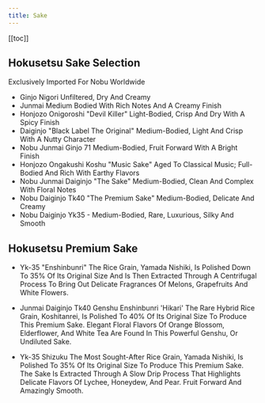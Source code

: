 ```yaml
---
title: Sake
---
```


[[toc]]

## Hokusetsu Sake Selection 

Exclusively Imported For Nobu Worldwide
- Ginjo Nigori Unfiltered, Dry And Creamy
- Junmai Medium Bodied With Rich Notes And A Creamy Finish
- Honjozo Onigoroshi "Devil Killer" Light-Bodied, Crisp And Dry With A Spicy Finish
- Daiginjo "Black Label The Original" Medium-Bodied, Light And Crisp With A Nutty Character
- Nobu Junmai Ginjo 71 Medium-Bodied, Fruit Forward With A Bright Finish
- Honjozo Ongakushi Koshu "Music Sake" Aged To Classical Music; Full-Bodied And Rich With Earthy Flavors
- Nobu Junmai Daiginjo "The Sake" Medium-Bodied, Clean And Complex With Floral Notes
- Nobu Daiginjo Tk40 "The Premium Sake" Medium-Bodied, Delicate And Creamy
- Nobu Daiginjo Yk35 - Medium-Bodied, Rare, Luxurious, Silky And Smooth

## Hokusetsu Premium Sake
- Yk-35 "Enshinbunri"
The Rice Grain, Yamada Nishiki, Is Polished Down To 35% Of Its Original Size And Is Then Extracted Through A Centrifugal Process To Bring Out Delicate Fragrances Of Melons, Grapefruits And White Flowers.

- Junmai Daiginjo Tk40 Genshu Enshinbunri 'Hikari'
The Rare Hybrid Rice Grain, Koshitanrei, Is Polished To 40% Of Its Original Size To Produce This Premium Sake. Elegant Floral Flavors Of Orange Blossom, Elderflower, And White Tea Are Found In This Powerful Genshu, Or Undiluted Sake.

- Yk-35 Shizuku
The Most Sought-After Rice Grain, Yamada Nishiki, Is Polished To 35% Of Its Original Size To Produce This Premium Sake. The Sake Is Extracted Through A Slow Drip Process That Highlights Delicate Flavors Of Lychee, Honeydew, And Pear. Fruit Forward And Amazingly Smooth.